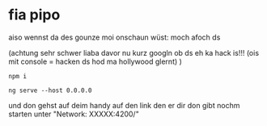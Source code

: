 # fia pipo

aiso wennst da des gounze moi onschaun wüst: moch afoch ds

(achtung sehr schwer liaba davor nu kurz googln ob ds eh ka hack is!!! (ois mit console = hacken ds hod ma hollywood glernt) )
```
npm i
```

```
ng serve --host 0.0.0.0
```

und don gehst auf deim handy auf den link den er dir don gibt nochm starten unter "Network: XXXXX:4200/"